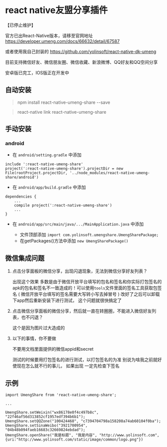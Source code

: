 # react native友盟分享插件 

【已停止维护】

官方已出React-Native版本，请移至官网地址 https://developer.umeng.com/docs/66632/detail/67587 

或者使用我自己封装的 https://github.com/yolinsoft/react-native-dk-umeng

目前支持微信好友、微信朋友圈、微信收藏、新浪微博、QQ好友和QQ空间分享

安卓版已完工，IOS版正在开发中

## 自动安装

> npm install react-native-umeng-share --save    
  
    
> react-native link react-native-umeng-share

## 手动安装

### android

* 在 ```android/setting.gradle``` 中添加

```
include ':react-native-umeng-share'
project(':react-native-umeng-share').projectDir = new File(rootProject.projectDir, '../node_modules/react-native-umeng-share/android')
```

* 在 ```android/app/build.gradle``` 中添加

```
dependencies {
    ...
    compile project(':react-native-umeng-share')
    ...
}
```

* 在 ```android/app/src/main/java/.../MainApplication.java``` 中添加

    - 文件顶部添加 ```import com.yolinsoft.umengshare.UmengSharePackage;```
    - 在getPackages()方法中添加 ```new UmengSharePackage()```

## 微信集成问题

1. 点击分享面板的微信分享，出现闪退现象，无法到微信分享好友列表？

    出现这个效果 多数是由于微信开放平台填写的包名和签名和你实际打包签名的apk的包名和签名不一致造成的！可以使用```tools```文件里面的签名工具获取包签名 ( 微信开放平台填写的签名需要大写转小写去掉冒号 ) 改好了之后可以卸载下app然后重新安装下进行测试， 这个问题就很快搞定了

2. 点击微信分享面板的微信分享，然后就一直在转圈圈，不能进入微信好友列表，也不闪退？

    这个是因为图片过大造成的

3. 以下的事情，你不要做 

    不要用文档里面提供的微信appid和secret

    测试的时候要用打包签名的进行测试，以打包签名的为准 别说为啥我之前就好使现在怎么就不行的事儿，  如果出现 一定先检查下签名 

## 示例

```
import UmengShare from 'react-native-umeng-share';

...

UmengShare.setWeixin("wx86178e0f4c497b8c", "22f46af56d313852cf1957edf394b6b1");
UmengShare.setQQZone("100424468", "c7394704798a158208a74ab60104f0ba");
UmengShare.setSinaWeibo("3921700954", "04b48b094faeb16683c32669824ebdad");
UmengShare.openShare("我是标题", "我是内容", "http://www.yolinsoft.com", {uri:"http://www.yolinsoft.com/static/image/common/logo.png"})
```



